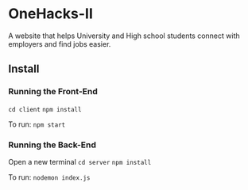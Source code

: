 # OneHacks-II
A website that helps University and High school students connect with employers and find jobs easier.


## Install
### Running the Front-End
`cd client`
`npm install`

To run:
`npm start` 

### Running the Back-End
Open a new terminal
`cd server`
`npm install`

To run:
`nodemon index.js`
